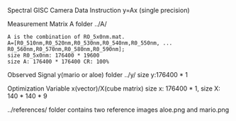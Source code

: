 Spectral GISC Camera Data Instruction
y=Ax (single precision)

Measurement Matrix A 
folder ../A/

	A is the combination of RO_5x0nm.mat.
	A=[R0_510nm,R0_520nm,R0_530nm,R0_540nm,R0_550nm, ...
  	R0_560nm,R0_570nm,R0_580nm,R0_590nm];
	size R0_5x0nm: 176400 * 19600
	size A: 176400 * 176400 CR: 100%

Observed Signal y(mario or aloe)
folder ../y/ 
	size y:176400 * 1

Optimization Variable x(vector)/X(cube matrix)
	size x: 176400 * 1, size X: 140 * 140 * 9
	
../references/ folder contains two reference images aloe.png and mario.png
